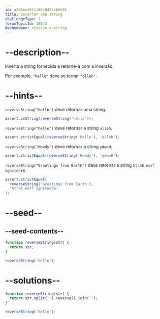```yaml
---
id: a202eed8fc186c8434cb6d61
title: Inverter uma string
challengeType: 1
forumTopicId: 16043
dashedName: reverse-a-string
---
```


# --description--

Inverta a string fornecida e retorne-a com a inversão.

Por exemplo, `"hello"` deve se tornar `"olleh"`.

# --hints--

`reverseString("hello")` deve retornar uma string.

```js
assert.isString(reverseString('hello'));
```

`reverseString("hello")` deve retornar a string `olleh`.

```js
assert.strictEqual(reverseString('hello'), 'olleh');
```

`reverseString("Howdy")` deve retornar a string `ydwoH`.

```js
assert.strictEqual(reverseString('Howdy'), 'ydwoH');
```

`reverseString("Greetings from Earth")` deve retornar a string `htraE morf sgniteerG`.

```js
assert.strictEqual(
  reverseString('Greetings from Earth'),
  'htraE morf sgniteerG'
);
```

# --seed--

## --seed-contents--

```js
function reverseString(str) {
  return str;
}

reverseString('hello');
```

# --solutions--

```js
function reverseString(str) {
  return str.split('').reverse().join('');
}

reverseString('hello');
```
